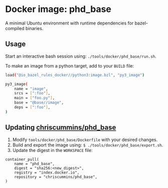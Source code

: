 # Docker image: phd_base

A minimal Ubuntu environment with runtime dependencies for bazel-compiled
binaries.


## Usage

Start an interactive bash session using: `./tools/docker/phd_base/run.sh`.

To make an image from a python target, add to your `BUILD` file:

```sh
load("@io_bazel_rules_docker//python3:image.bzl", "py3_image")

py3_image(
    name = "image",
    srcs = [":foo"],
    main = ["foo.py"],
    base = "@base//image",
    deps = [":foo"],
)
```


## Updating [chriscummins/phd_base](https://hub.docker.com/r/chriscummins/phd_base)

1. Modify `tools/docker/phd_base/Dockerfile` with your desired changes.
2. Build and export the image using: `$ ./tools/docker/phd_base/export.sh`.
3. Update the digest in the `WORKSPACE` file:

```
container_pull(
    name = "phd_base",
    digest = "sha256:<new_digest>",
    registry = "index.docker.io",
    repository = "chriscummins/phd_base",
)
```
